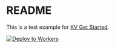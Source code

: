 # README

This is a test example for [KV Get Started](https://developers.cloudflare.com/kv/get-started/).

[![Deploy to Workers](https://deploy.workers.cloudflare.com/button)](https://deploy.workers.cloudflare.com/?url=https://github.com/cloudflare/docs-examples/tree/main/kv/kv-get-started)